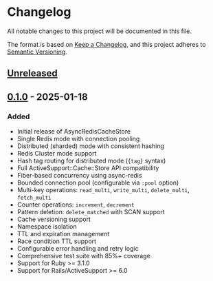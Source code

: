 # Changelog

All notable changes to this project will be documented in this file.

The format is based on [Keep a Changelog](https://keepachangelog.com/en/1.0.0/),
and this project adheres to [Semantic Versioning](https://semver.org/spec/v2.0.0.html).

## [Unreleased]

## [0.1.0] - 2025-01-18

### Added
- Initial release of AsyncRedisCacheStore
- Single Redis mode with connection pooling
- Distributed (sharded) mode with consistent hashing
- Redis Cluster mode support
- Hash tag routing for distributed mode (`{tag}` syntax)
- Full ActiveSupport::Cache::Store API compatibility
- Fiber-based concurrency using async-redis
- Bounded connection pool (configurable via `:pool` option)
- Multi-key operations: `read_multi`, `write_multi`, `delete_multi`, `fetch_multi`
- Counter operations: `increment`, `decrement`
- Pattern deletion: `delete_matched` with SCAN support
- Cache versioning support
- Namespace isolation
- TTL and expiration management
- Race condition TTL support
- Configurable error handling and retry logic
- Comprehensive test suite with 85%+ coverage
- Support for Ruby >= 3.1.0
- Support for Rails/ActiveSupport >= 6.0

[Unreleased]: https://github.com/darkamenosa/async_redis_cache_store/compare/v0.1.0...HEAD
[0.1.0]: https://github.com/darkamenosa/async_redis_cache_store/releases/tag/v0.1.0
